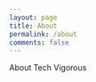 ```yaml
---
layout: page
title: About
permalink: /about
comments: false
---
```


<div class="row justify-content-between">
    <div class="col-md-8 pr-5">
        <p>About Tech Vigorous</p>
    </div>
</div>
